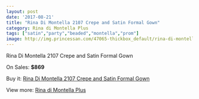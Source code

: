 ```yaml
---
layout: post
date: '2017-08-21'
title: "Rina Di Montella 2107 Crepe and Satin Formal Gown"
category: Rina di Montella Plus
tags: ["satin","party","beaded","montella","prom"]
image: http://img.princessan.com/47065-thickbox_default/rina-di-montella-2107-crepe-and-satin-formal-gown.jpg
---
```

Rina Di Montella 2107 Crepe and Satin Formal Gown

On Sales: **$869**
<a href="https://www.princessan.com/en/rina-di-montella-plus/21479-rina-di-montella-2107-crepe-and-satin-formal-gown.html"><amp-img layout="responsive" width="600" height="600" src="//img.princessan.com/47065-thickbox_default/rina-di-montella-2107-crepe-and-satin-formal-gown.jpg" alt="Rina Di Montella 2107 Crepe and Satin Formal Gown 0" /></a>
<a href="https://www.princessan.com/en/rina-di-montella-plus/21479-rina-di-montella-2107-crepe-and-satin-formal-gown.html"><amp-img layout="responsive" width="600" height="600" src="//img.princessan.com/47066-thickbox_default/rina-di-montella-2107-crepe-and-satin-formal-gown.jpg" alt="Rina Di Montella 2107 Crepe and Satin Formal Gown 1" /></a>

Buy it: [Rina Di Montella 2107 Crepe and Satin Formal Gown](https://www.princessan.com/en/rina-di-montella-plus/21479-rina-di-montella-2107-crepe-and-satin-formal-gown.html "Rina Di Montella 2107 Crepe and Satin Formal Gown")

View more: [Rina di Montella Plus](https://www.princessan.com/en/184-rina-di-montella-plus "Rina di Montella Plus")
